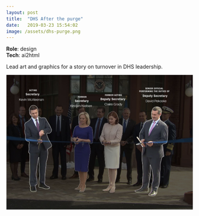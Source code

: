 ```yaml
---
layout: post
title:  "DHS After the purge"
date:   2019-03-23 15:54:02
image: /assets/dhs-purge.png
---
```


**Role**: design  
**Tech**: ai2html

Lead art and graphics for a story on turnover in DHS leadership.

[![Illustration of Kirstjen Nielsen and Claire Grady with their replacements, Kevin McAleenan and David Pekoske.](/assets/dhs-purge.png)](https://www.cnn.com/2019/04/17/politics/inside-dhs-after-the-purge/index.html)

